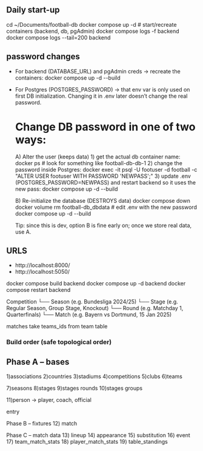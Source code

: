 ## Daily start-up

cd ~/Documents/football-db
docker compose up -d         # start/recreate containers (backend, db, pgAdmin)
docker compose logs -f backend 
docker compose logs --tail=200 backend

## password changes

- For backend (DATABASE_URL) and pgAdmin creds → recreate the containers:
    docker compose up -d --build

- For Postgres (POSTGRES_PASSWORD) → that env var is only used on first DB initialization. Changing it in .env later doesn’t change the real password.

    # Change DB password in one of two ways:

    A) Alter the user (keeps data)
        1) get the actual db container name:
        docker ps  # look for something like football-db-db-1
        2) change the password inside Postgres: docker exec -it <db-container> psql -U footuser -d football -c "ALTER USER footuser WITH PASSWORD 'NEWPASS';"
        3) update .env (POSTGRES_PASSWORD=NEWPASS) and restart backend so it uses the new pass: docker compose up -d --build

    B) Re-initialize the database (DESTROYS data)
        docker compose down
        docker volume rm football-db_dbdata
        # edit .env with the new password
        docker compose up -d --build

    Tip: since this is dev, option B is fine early on; once we store real data, use A.

## URLS
- http://localhost:8000/
- http://localhost:5050/


docker compose build backend
docker compose up -d backend
docker compose restart backend

Competition
   └── Season (e.g. Bundesliga 2024/25)
        └── Stage (e.g. Regular Season, Group Stage, Knockout)
             └── Round (e.g. Matchday 1, Quarterfinals)
                  └── Match (e.g. Bayern vs Dortmund, 15 Jan 2025)

matches take teams_ids from team table

### Build order (safe topological order)

## Phase A – bases
1)associations
2)countries
3)stadiums
4)competitions
5)clubs
6)teams

7)seasons
8)stages
9)stages rounds
10)stages groups

11)person → player, coach, official


entry

Phase B – fixtures
12) match

Phase C – match data
13) lineup
14) appearance
15) substitution
16) event
17) team_match_stats
18) player_match_stats
19) table_standings